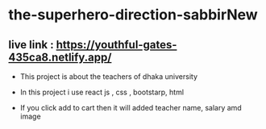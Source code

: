 # the-superhero-direction-sabbirNew
## live link : https://youthful-gates-435ca8.netlify.app/


* This project is about the teachers of dhaka university

* In this project i use react js , css , bootstarp, html
* If you click add to cart then it will added teacher name, salary amd image


